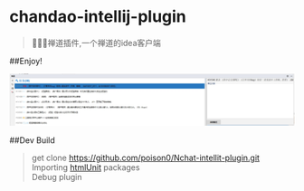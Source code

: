 # chandao-intellij-plugin
>🚀🚀🚀禅道插件,一个禅道的idea客户端

##Enjoy!

![图片](https://github.com/poison0/chandao-intellij-plugin/blob/main/src/chandao/image/2021-06-01%20001010.jpg)


##Dev Build

>get clone https://github.com/poison0/Nchat-intellit-plugin.git  
>Importing [htmlUnit]((https://www.runoob.com)) packages  
>Debug plugin
